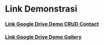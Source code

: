 # Link Demonstrasi

### [Link Google Drive Demo CRUD Contact](https://drive.google.com/file/d/1IQO3e_3gUAwYNLUmXUoxok5bmmdWhX4y/view?usp=share_link)

### [Link Google Drive Demo Gallery](https://drive.google.com/file/d/1c3U3ALngXJt6V2r_DrmPLdUOl4sg6ZyQ/view?usp=sharing)